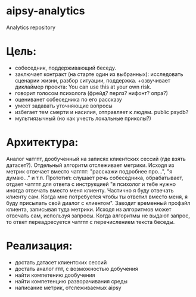 # aipsy-analytics
Analytics repository

# Цель:
- собеседник, поддерживающий беседу.
- заключает контракт (на старте один из выбранных): исследовать сценарии жизни, разбор ситуации, поддержка. +озвучивает диклаймер проекта: You can use this at your own risk. 
- говорит голосом психолога (фрейд? перлз? нифонт? опра?)
- оцениванет собеседника по его рассказу
- умеет задавать уточняющие вопросы 
- избегает тем смерти и насилия, отправляет к людям. public psydb?
- мультиязычный (но как учесть локальные приколы?)


# Архитектура:
Аналог чатгпт, дообученный на записях клиентских сессий (где взять датасет?). Отдельный алгоритм отслеживает метрики. Исходя из метрик отвечает вместо чатгпт: "расскажи подробнее про...", "я думаю..." и т.п. 
Прототип: слушает речь собеседника, обрабатывает, отдает чатгпт для ответа с инструкцией "я психолог и тебе нужно иногда отвечать вместо меня клиенту. Частично я буду отвечать клиенту сам.  Когда мне потребуется чтобы ты ответил вместо меня, я буду присылать свой диалог с клиентом". Заводит временный профайл клиента, записывая туда метрики. Исходя из алгоритмов может отвечать сам, используя запросы. Когда алгоритмы не выдают запрос, то ответ переадресуется чатгпт с перечислением текста беседы.


# Реализация:
- достать датасет клиентских сессий
- достать аналог гпт, с возможностью добучения
- найти компетению дообучения
- найти компетенцию разворачивания среды
- написание метрик, отслеживаемых aipsy

